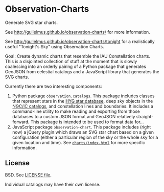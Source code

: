 Observation-Charts
======================

Generate SVG star charts. 

See http://gulielmus.github.io/observation-charts/ for more information.

See http://gulielmus.github.io/observation-charts/tonight for a
realistically useful "Tonight's Sky" using Observation Charts.

Goal: Create dynamic charts that resemble the IAU Constellation
charts. This is a disjointed collection of stuff at the moment that is
slowly coalescing into an orderly pairing of a Python package that
generates GeoJSON from celestial catalogs and a JavaScript library that
generates the SVG charts. 

Currently there are two interesting components:

1. Python package `observation.catalogs`. This package includes classes
   that represent stars in the [HYG star database](http://www.astronexus.com/hyg),
   deep sky objects in the [NGC/IC catalogs](http://www.ngcicproject.org), and 
   constellation lines and boundaries. It includes a command-line
   utility to make reading and exporting from those databases to a
   custom JSON format and GeoJSON relatively straight-forward. This
   package is intended to be used to format data for...
2. JavaScript package `observation-chart`. This package includes (right
   now) a jQuery plugin which draws an SVG star chart based on a given
   configuration (either a particular region of the sky or the whole sky for 
   a given location and time). See [`charts/index.html`](chart/index.html) 
   for more specific information.


License
-------

BSD. See [LICENSE file](LICENSE).

Individual catalogs may have their own license.

